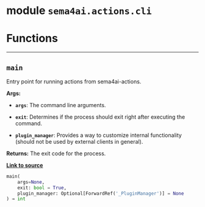<!-- markdownlint-disable -->

# module `sema4ai.actions.cli`

# Functions

______________________________________________________________________

## `main`

Entry point for running actions from sema4ai-actions.

**Args:**

- <b>`args`</b>: The command line arguments.

- <b>`exit`</b>: Determines if the process should exit right after executing the command.

- <b>`plugin_manager`</b>: Provides a way to customize internal functionality (should not be used by external clients in general).

**Returns:**
The exit code for the process.

[**Link to source**](https://github.com/sema4ai/actions/tree/master/actions/src/sema4ai/actions/cli.py#L32)

```python
main(
    args=None,
    exit: bool = True,
    plugin_manager: Optional[ForwardRef('_PluginManager')] = None
) → int
```
